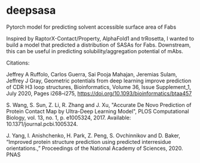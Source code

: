 # deepsasa
Pytorch model for predicting solvent accessible surface area of Fabs

Inspired by RaptorX-Contact/Property, AlphaFold1 and trRosetta, I wanted to build a model that predicted a distribution of SASAs for Fabs. Downstream, this can be useful in predicting solubility/aggregation potential of mAbs.

Citations:

Jeffrey A Ruffolo, Carlos Guerra, Sai Pooja Mahajan, Jeremias Sulam, Jeffrey J Gray, Geometric potentials from deep learning improve prediction of CDR H3 loop structures, Bioinformatics, Volume 36, Issue Supplement_1, July 2020, Pages i268–i275, https://doi.org/10.1093/bioinformatics/btaa457

S. Wang, S. Sun, Z. Li, R. Zhang and J. Xu, "Accurate De Novo Prediction of Protein Contact Map by Ultra-Deep Learning Model", PLOS Computational Biology, vol. 13, no. 1, p. e1005324, 2017. Available: 10.1371/journal.pcbi.1005324.

J. Yang, I. Anishchenko, H. Park, Z. Peng, S. Ovchinnikov and D. Baker, “Improved protein structure prediction using predicted interresidue orientations.,” Proceedings of the National Academy of Sciences, 2020. PNAS
